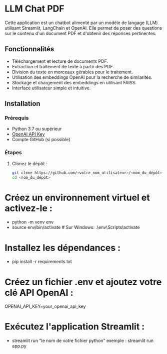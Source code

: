 # LLM Chat PDF

Cette application est un chatbot alimenté par un modèle de langage (LLM) utilisant Streamlit, LangChain et OpenAI. Elle permet de poser des questions sur le contenu d'un document PDF et d'obtenir des réponses pertinentes.

## Fonctionnalités

- Téléchargement et lecture de documents PDF.
- Extraction et traitement de texte à partir des PDF.
- Division du texte en morceaux gérables pour le traitement.
- Utilisation des embeddings OpenAI pour la recherche de similarités.
- Stockage et chargement des embeddings en utilisant FAISS.
- Interface utilisateur simple et intuitive.

## Installation

### Prérequis

- Python 3.7 ou supérieur
- [OpenAI API Key](https://platform.openai.com/account/api-keys)
- Compte GitHub (si possible)

### Étapes

1. Clonez le dépôt :

   ```bash
   git clone https://github.com/<votre_nom_utilisateur>/<nom_du_dépôt>.git
   cd <nom_du_dépôt>

# Créez un environnement virtuel et activez-le :

- python -m venv env
- source env/bin/activate  # Sur Windows: .\env\Scripts\activate

# Installez les dépendances :

- pip install -r requirements.txt

# Créez un fichier .env et ajoutez votre clé API OpenAI :

OPENAI_API_KEY=your_openai_api_key

# Exécutez l'application Streamlit :
- streamlit run "le nom de votre fichier python" exemple : streamlit run app.py
